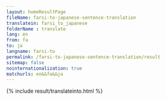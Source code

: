 ```yaml
---
layout: homeResultPage
fileName: farsi-to-japanese-sentence-translation
translatein: farsi_to_japanese
folderName : translate
lang: en
from: fa
to: ja
langname: farsi-to
permalink: /farsi-to-japanese-sentence-translation/result
sitemap: false
nointernationalization: true
matchurls: en&&fa&&ja
---
```

{% include result/translateinto.html %}

<script src="/js/result/translation.js" data-foldername="{{page.folderName}}" data-lang="{{page.lang}}"></script>
